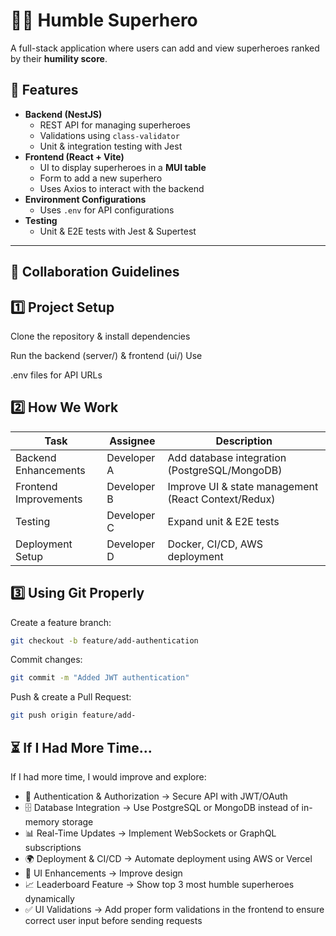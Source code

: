 # 🦸‍♂️ Humble Superhero

A full-stack application where users can add and view superheroes ranked by their **humility score**.

## 🚀 Features
- **Backend (NestJS)**
  - REST API for managing superheroes
  - Validations using `class-validator`
  - Unit & integration testing with Jest
- **Frontend (React + Vite)**
  - UI to display superheroes in a **MUI table**
  - Form to add a new superhero
  - Uses Axios to interact with the backend
- **Environment Configurations**
  - Uses `.env` for API configurations
- **Testing**
  - Unit & E2E tests with Jest & Supertest

---


## 🤝 Collaboration Guidelines
## 1️⃣ Project Setup
Clone the repository & install dependencies

Run the backend (server/) & frontend (ui/)
Use

.env files for API URLs
## 2️⃣ How We Work
Task | Assignee |	Description
--- | --- | ---
Backend Enhancements |	Developer A	 | Add database integration (PostgreSQL/MongoDB)
Frontend Improvements |	Developer B |	Improve UI & state management (React Context/Redux)
Testing	| Developer C	| Expand unit & E2E tests
Deployment Setup |	Developer D |	Docker, CI/CD, AWS deployment

## 3️⃣ Using Git Properly
Create a feature branch:
```sh
git checkout -b feature/add-authentication
```

Commit changes:
```sh
git commit -m "Added JWT authentication"
```
Push & create a Pull Request:
```sh
git push origin feature/add-
```

## ⏳ If I Had More Time...
If I had more time, I would improve and explore:

- 🔐 Authentication & Authorization → Secure API with JWT/OAuth
- 🗄️ Database Integration → Use PostgreSQL or MongoDB instead of in-memory storage
- 📊 Real-Time Updates → Implement WebSockets or GraphQL subscriptions
- 🌍 Deployment & CI/CD → Automate deployment using AWS or Vercel
- 🎨 UI Enhancements → Improve design
- 📈 Leaderboard Feature → Show top 3 most humble superheroes dynamically
- ✅ UI Validations → Add proper form validations in the frontend to ensure correct user input before sending requests
